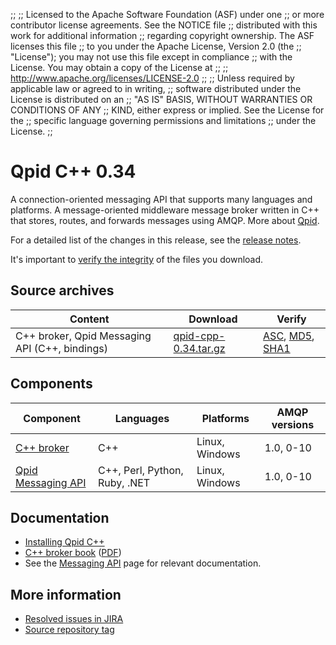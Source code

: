 ;;
;; Licensed to the Apache Software Foundation (ASF) under one
;; or more contributor license agreements.  See the NOTICE file
;; distributed with this work for additional information
;; regarding copyright ownership.  The ASF licenses this file
;; to you under the Apache License, Version 2.0 (the
;; "License"); you may not use this file except in compliance
;; with the License.  You may obtain a copy of the License at
;; 
;;   http://www.apache.org/licenses/LICENSE-2.0
;; 
;; Unless required by applicable law or agreed to in writing,
;; software distributed under the License is distributed on an
;; "AS IS" BASIS, WITHOUT WARRANTIES OR CONDITIONS OF ANY
;; KIND, either express or implied.  See the License for the
;; specific language governing permissions and limitations
;; under the License.
;;

<script type="text/javascript">
  _deferredFunctions.push(function() {
      if ("0.34" === "{{current_cpp_release}}") {
          _modifyCurrentReleaseLinks();
      }
  });
</script>

# Qpid C++ 0.34

A connection-oriented messaging API that supports many languages and
platforms. A message-oriented middleware message broker written in C++
that stores, routes, and forwards messages using AMQP. More about [Qpid]({{site_url}}/index.html).

For a detailed list of the changes in this release, see the [release
notes](release-notes.html).

It's important to [verify the
integrity]({{site_url}}/download.html#verify-what-you-download) of the
files you download.

## Source archives

| Content | Download | Verify |
| ------- | -------- | ------ |
| C++ broker, Qpid Messaging API (C++, bindings) | [qpid-cpp-0.34.tar.gz](http://archive.apache.org/dist/qpid/cpp/0.34/qpid-cpp-0.34.tar.gz) | [ASC](http://archive.apache.org/dist/qpid/cpp/0.34/qpid-cpp-0.34.tar.gz.asc), [MD5](http://archive.apache.org/dist/qpid/cpp/0.34/qpid-cpp-0.34.tar.gz.md5), [SHA1](http://archive.apache.org/dist/qpid/cpp/0.34/qpid-cpp-0.34.tar.gz.sha1) |

## Components

| Component | Languages | Platforms | AMQP versions |
| --------- | --------- | --------- | ------------- |
| [C++ broker]({{site_url}}/components/cpp-broker/index.html) | C++ | Linux, Windows | 1.0, 0-10 |
| [Qpid Messaging API]({{site_url}}/components/messaging-api/index.html) | C++, Perl, Python, Ruby, .NET | Linux, Windows | 1.0, 0-10 |

## Documentation

 - [Installing Qpid C++](http://svn.apache.org/repos/asf/qpid/tags/qpid-cpp-0.34/qpid/cpp/INSTALL)
 - [C++ broker book](cpp-broker/book/index.html) ([PDF](cpp-broker/cpp-broker-book.pdf))
 - See the [Messaging API]({{site_url}}/components/messaging-api/index.html#documentation) page for relevant documentation.

## More information

 - [Resolved issues in JIRA](https://issues.apache.org/jira/issues/?jql=project+%3D+QPID+AND+fixVersion+%3D+%27qpid-cpp-0.34%27+ORDER+BY+priority+DESC)
 - [Source repository tag](http://svn.apache.org/repos/asf/qpid/tags/qpid-cpp-0.34)
